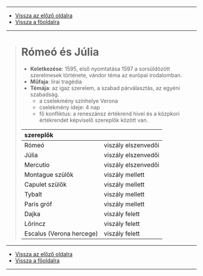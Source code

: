 
---

- [Vissza az előző oldalra](../irodalom.md)
- [Vissza a főoldalra](../../../../README.md)

---

># Rómeó és Júlia
>
> - **Keletkezése**: 1595, első nyomtatása 1597 a sorsüldözött szerelmesek története, vándor téma az európai irodalomban.
> - **Műfaja**: lírai tragédia
> - **Témája**: az igaz szerelem, a szabad párválasztás, az egyéni szabadság.
>    - a cselekmény színhelye Verona
>    - cselekmény ideje: 4 nap
>    - fő konfliktus: a reneszánsz értékrend hívei és a közpkori értékrendet képviselő szereplők között van.
>
> | szereplők |  |
> | :-- | :-- |
> | Rómeó | viszály elszenvedői |
> | Júlia | viszály elszenvedői |
> | Mercutio | viszály elszenvedői |
> | Montague szülők | viszály mellett |
> | Capulet szülők | viszály mellett |
> | Tybalt | viszály mellett |
> | Paris gróf | viszály mellett |
> | Dajka | viszály felett |
> | Lőrincz | viszály felett |
> | Escalus (Verona hercege) | viszály felett |

---

- [Vissza az előző oldalra](../irodalom.md)
- [Vissza a főoldalra](../../../../README.md)

---